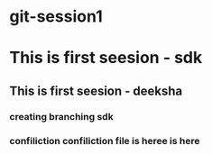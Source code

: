 # git-session1
<h1>This is first seesion - sdk</h1>
<h2>This is first seesion - deeksha</h2>
<h3>creating branching sdk</h3>

<h3>confiliction confiliction file is heree is here</h3>
